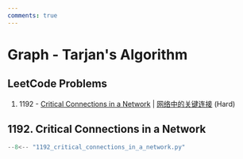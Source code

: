 ```yaml
---
comments: true
---
```


# Graph - Tarjan's Algorithm

## LeetCode Problems

1. 1192 - [Critical Connections in a Network](https://leetcode.com/problems/critical-connections-in-a-network/) | [网络中的关键连接](https://leetcode.cn/problems/critical-connections-in-a-network/) (Hard)

## 1192. Critical Connections in a Network

```python
--8<-- "1192_critical_connections_in_a_network.py"
```
